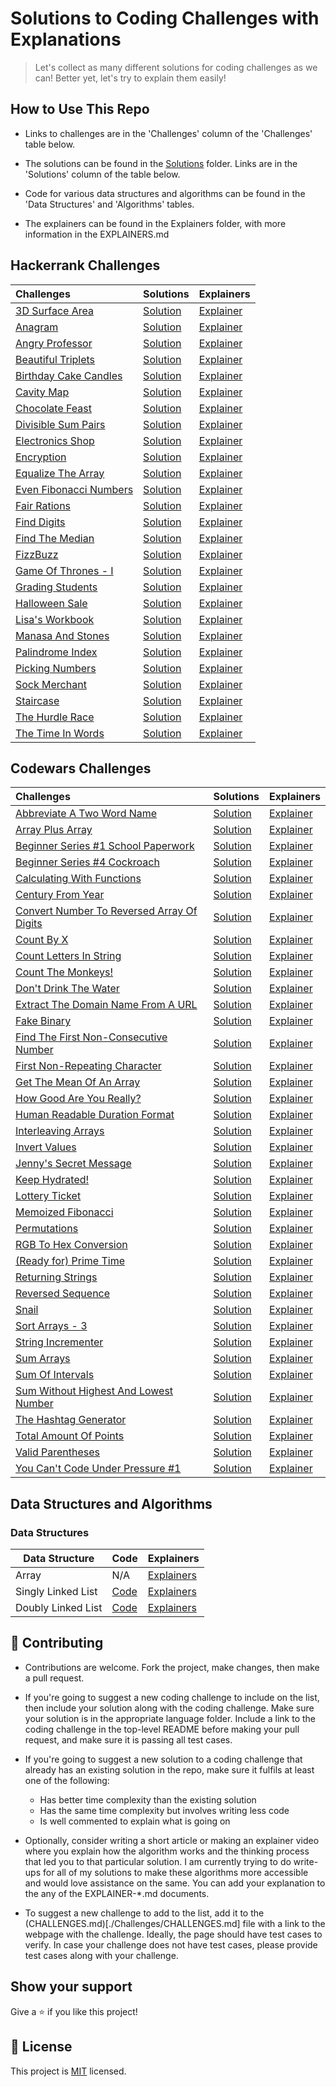 # Solutions to Coding Challenges with Explanations

> Let's collect as many different solutions for coding challenges as we can! Better yet, let's try to explain them easily!

## How to Use This Repo

- Links to challenges are in the 'Challenges' column of the 'Challenges' table below.

- The solutions can be found in the [Solutions](./Solutions) folder. Links are in the 'Solutions' column of the table below.

- Code for various data structures and algorithms can be found in the 'Data Structures' and 'Algorithms' tables.

- The explainers can be found in the Explainers folder, with more information in the EXPLAINERS.md

## Hackerrank Challenges

|Challenges|Solutions|Explainers|
|:-|:-|:-|
|[3D Surface Area](https://www.hackerrank.com/challenges/3d-surface-area)|[Solution](./Solutions/Hackerrank/3DSurfaceArea)|[Explainer](./Explainers/Hackerrank)|
|[Anagram](https://www.hackerrank.com/challenges/anagram)|[Solution](./Solutions/Hackerrank/Anagram)|[Explainer](./Explainers/Hackerrank)|
|[Angry Professor](https://www.hackerrank.com/challenges/angry-professor)|[Solution](./Solutions/Hackerrank/AngryProfessor)|[Explainer](./Explainers/Hackerrank)|
|[Beautiful Triplets](https://www.hackerrank.com/challenges/beautiful-triplets)|[Solution](./Solutions/Hackerrank/BeautifulTriplets)|[Explainer](./Explainers/Hackerrank)|
|[Birthday Cake Candles](https://www.hackerrank.com/challenges/birthday-cake-candles)|[Solution](./Solutions/Hackerrank/BirthdayCakeCandles)|[Explainer](./Explainers/Hackerrank)|
|[Cavity Map](https://www.hackerrank.com/challenges/cavity-map)|[Solution](./Solutions/Hackerrank/CavityMap)|[Explainer](./Explainers/Hackerrank)|
|[Chocolate Feast](https://www.hackerrank.com/challenges/chocolate-feast)|[Solution](./Solutions/Hackerrank/ChocolateFeast)|[Explainer](./Explainers/Hackerrank)|
|[Divisible Sum Pairs](https://www.hackerrank.com/challenges/divisible-sum-pairs)|[Solution](./Solutions/Hackerrank/DivisibleSumPairs)|[Explainer](./Explainers/Hackerrank)|
|[Electronics Shop](https://www.hackerrank.com/challenges/electronics-shop)|[Solution](./Solutions/Hackerrank/ElectronicsShop)|[Explainer](./Explainers/Hackerrank)|
|[Encryption](https://www.hackerrank.com/challenges/encryption)|[Solution](./Solutions/Hackerrank/Encryption)|[Explainer](./Explainers/Hackerrank)|
|[Equalize The Array](https://www.hackerrank.com/challenges/equality-in-a-array)|[Solution](./Solutions/Hackerrank/EqualizeTheArray)|[Explainer](./Explainers/Hackerrank)|
|[Even Fibonacci Numbers](https://www.hackerrank.com/contests/projecteuler/challenges/euler002)|[Solution](./Solutions/Hackerrank/EvenFibonacciNumbers)|[Explainer](./Explainers/Hackerrank)|
|[Fair Rations](https://www.hackerrank.com/challenges/fair-rations)|[Solution](./Solutions/Hackerrank/FairRations)|[Explainer](./Explainers/Hackerrank)|
|[Find Digits](https://www.hackerrank.com/challenges/find-digits)|[Solution](./Solutions/Hackerrank/FindDigits)|[Explainer](./Explainers/Hackerrank)|
|[Find The Median](https://www.hackerrank.com/challenges/find-the-median)|[Solution](./Solutions/Hackerrank/FindTheMedian)|[Explainer](./Explainers/Hackerrank)|
|[FizzBuzz](https://www.hackerrank.com/challenges/fizzbuzz)|[Solution](./Solutions/Hackerrank/FizzBuzz)|[Explainer](./Explainers/Hackerrank/FizzBuzz)|
|[Game Of Thrones - I](https://www.hackerrank.com/challenges/game-of-thrones)|[Solution](./Solutions/Hackerrank/GameOfThronesI)|[Explainer](./Explainers/Hackerrank)|
|[Grading Students](https://www.hackerrank.com/challenges/grading)|[Solution](./Solutions/Hackerrank/GradingStudents)|[Explainer](./Explainers/Hackerrank)|
|[Halloween Sale](https://www.hackerrank.com/challenges/halloween-sale)|[Solution](./Solutions/Hackerrank/HalloweenSale)|[Explainer](./Explainers/Hackerrank/HalloweenSale)|
|[Lisa's Workbook](https://www.hackerrank.com/challenges/lisa-workbook)|[Solution](./Solutions/Hackerrank/LisasWorkbook)|[Explainer](./Explainers/Hackerrank)|
|[Manasa And Stones](https://www.hackerrank.com/challenges/manasa-and-stones)|[Solution](./Solutions/Hackerrank/ManasaAndStones)|[Explainer](./Explainers/Hackerrank)|
|[Palindrome Index](https://www.hackerrank.com/challenges/palindrome-index)|[Solution](./Solutions/Hackerrank/PalindromeIndex)|[Explainer](./Explainers/Hackerrank)|
|[Picking Numbers](https://www.hackerrank.com/challenges/picking-numbers)|[Solution](./Solutions/Hackerrank/PickingNumbers)|[Explainer](./Explainers/Hackerrank)|
|[Sock Merchant](https://www.hackerrank.com/challenges/sock-merchant)|[Solution](./Solutions/Hackerrank/SockMerchant)|[Explainer](./Explainers/Hackerrank)|
|[Staircase](https://www.hackerrank.com/challenges/staircase)|[Solution](./Solutions/Hackerrank/Staircase)|[Explainer](./Explainers/Hackerrank)|
|[The Hurdle Race](https://www.hackerrank.com/challenges/the-hurdle-race)|[Solution](./Solutions/Hackerrank/TheHurdleRace)|[Explainer](./Explainers/Hackerrank)|
|[The Time In Words](https://www.hackerrank.com/challenges/the-time-in-words)|[Solution](./Solutions/Hackerrank/TheTimeInWords)|[Explainer](./Explainers/Hackerrank)|

## Codewars Challenges

|Challenges|Solutions|Explainers|
|:-|:-|:-|
|[Abbreviate A Two Word Name](https://www.codewars.com/kata/57eadb7ecd143f4c9c0000a3)|[Solution](./Solutions/Codewars/AbbreviateATwoWordName)|[Explainer](./Explainers/Codewars)|
|[Array Plus Array](https://www.codewars.com/kata/5a2be17aee1aaefe2a000151)|[Solution](./Solutions/Codewars/ArrayPlusArray)|[Explainer](./Explainers/Codewars)|
|[Beginner Series #1 School Paperwork](https://www.codewars.com/kata/55f9b48403f6b87a7c0000bd)|[Solution](./Solutions/Codewars/BeginnerSeries1SchoolPaperwork)|[Explainer](./Explainers/Codewars)|
|[Beginner Series #4 Cockroach](https://www.codewars.com/kata/55fab1ffda3e2e44f00000c6)|[Solution](./Solutions/Codewars/BeginnerSeries4Cockroach)|[Explainer](./Explainers/Codewars)|
|[Calculating With Functions](https://www.codewars.com/kata/525f3eda17c7cd9f9e000b39)|[Solution](./Solutions/Codewars/CalculatingWithFunctions)|[Explainer](./Explainers/Codewars)|
|[Century From Year](https://www.codewars.com/kata/5a3fe3dde1ce0e8ed6000097)|[Solution](./Solutions/Codewars/CenturyFromYear)|[Explainer](./Explainers/Codewars)|
|[Convert Number To Reversed Array Of Digits](https://www.codewars.com/kata/5583090cbe83f4fd8c000051)|[Solution](./Solutions/Codewars/ConvertNumberToReversedArrayOfDigits)|[Explainer](./Explainers/Codewars)|
|[Count By X](https://www.codewars.com/kata/5513795bd3fafb56c200049e)|[Solution](./Solutions/Codewars/CountByX)|[Explainer](./Explainers/Codewars)|
|[Count Letters In String](https://www.codewars.com/kata/5808ff71c7cfa1c6aa00006d)|[Solution](./Solutions/Codewars/CountLettersInString)|[Explainer](./Explainers/Codewars)|
|[Count The Monkeys!](https://www.codewars.com/kata/56f69d9f9400f508fb000ba7)|[Solution](./Solutions/Codewars/CountTheMonkeys)|[Explainer](./Explainers/Codewars)|
|[Don't Drink The Water](https://www.codewars.com/kata/562e6df5cf2d3908ad00019e)|[Solution](./Solutions/Codewars/DontDrinkTheWater)|[Explainer](./Explainers/Codewars)|
|[Extract The Domain Name From A URL](https://www.codewars.com/kata/514a024011ea4fb54200004b)|[Solution](./Solutions/Codewars/ExtractTheDomainNameFromAURL)|[Explainer](./Explainers/Codewars)|
|[Fake Binary](https://www.codewars.com/kata/57eae65a4321032ce000002d)|[Solution](./Solutions/Codewars/FakeBinary)|[Explainer](./Explainers/Codewars)|
|[Find The First Non-Consecutive Number](https://www.codewars.com/kata/58f8a3a27a5c28d92e000144)|[Solution](./Solutions/Codewars/FindTheFirstNonConsecutiveNumber)|[Explainer](./Explainers/Codewars)|
|[First Non-Repeating Character](https://www.codewars.com/kata/52bc74d4ac05d0945d00054e)|[Solution](./Solutions/Codewars/FirstNonRepeatingCharacter)|[Explainer](./Explainers/Codewars)|
|[Get The Mean Of An Array](https://www.codewars.com/kata/563e320cee5dddcf77000158)|[Solution](./Solutions/Codewars/GetTheMeanOfAnArray)|[Explainer](./Explainers/Codewars)|
|[How Good Are You Really?](https://www.codewars.com/kata/5601409514fc93442500010b)|[Solution](./Solutions/Codewars/HowGoodAreYouReally)|[Explainer](./Explainers/Codewars)|
|[Human Readable Duration Format](https://www.codewars.com/kata/52742f58faf5485cae000b9a)|[Solution](./Solutions/Codewars/HumanReadableDurationFormat)|[Explainer](./Explainers/Codewars)|
|[Interleaving Arrays](https://www.codewars.com/kata/523d2e964680d1f749000135)|[Solution](./Solutions/Codewars/InterleavingArrays)|[Explainer](./Explainers/Codewars)|
|[Invert Values](https://www.codewars.com/kata/5899dc03bc95b1bf1b0000ad)|[Solution](./Solutions/Codewars/InvertValues)|[Explainer](./Explainers/Codewars)|
|[Jenny's Secret Message](https://www.codewars.com/kata/55225023e1be1ec8bc000390)|[Solution](./Solutions/Codewars/JennysSecretMessage)|[Explainer](./Explainers/Codewars)|
|[Keep Hydrated!](https://www.codewars.com/kata/582cb0224e56e068d800003c)|[Solution](./Solutions/Codewars/KeepHydrated)|[Explainer](./Explainers/Codewars)|
|[Lottery Ticket](https://www.codewars.com/kata/57f625992f4d53c24200070e)|[Solution](./Solutions/Codewars/LotteryTicket)|[Explainer](./Explainers/Codewars)|
|[Memoized Fibonacci](https://www.codewars.com/kata/529adbf7533b761c560004e5)|[Solution](./Solutions/Codewars/MemoizedFibonacci)|[Explainer](./Explainers/Codewars)|
|[Permutations](https://www.codewars.com/kata/5254ca2719453dcc0b00027d)|[Solution](./Solutions/Codewars/Permutations)|[Explainer](./Explainers/Codewars)|
|[RGB To Hex Conversion](https://www.codewars.com/kata/513e08acc600c94f01000001)|[Solution](./Solutions/Codewars/RGBToHexConversion)|[Explainer](./Explainers/Codewars)|
|[(Ready for) Prime Time](https://www.codewars.com/kata/521ef596c106a935c0000519)|[Solution](./Solutions/Codewars/ReadyforPrimeTime)|[Explainer](./Explainers/Codewars)|
|[Returning Strings](https://www.codewars.com/kata/55a70521798b14d4750000a4)|[Solution](./Solutions/Codewars/ReturningStrings)|[Explainer](./Explainers/Codewars)|
|[Reversed Sequence](https://www.codewars.com/kata/5a00e05cc374cb34d100000d)|[Solution](./Solutions/Codewars/ReversedSequence)|[Explainer](./Explainers/Codewars)|
|[Snail](https://www.codewars.com/kata/521c2db8ddc89b9b7a0000c1)|[Solution](./Solutions/Codewars/Snail)|[Explainer](./Explainers/Codewars)|
|[Sort Arrays - 3](https://www.codewars.com/kata/51f42b1de8f176db5a0002ae)|[Solution](./Solutions/Codewars/SortArrays3)|[Explainer](./Explainers/Codewars)|
|[String Incrementer](https://www.codewars.com/kata/54a91a4883a7de5d7800009c)|[Solution](./Solutions/Codewars/StringIncrementer)|[Explainer](./Explainers/Codewars)|
|[Sum Arrays](https://www.codewars.com/kata/53dc54212259ed3d4f00071c)|[Solution](./Solutions/Codewars/SumArrays)|[Explainer](./Explainers/Codewars)|
|[Sum Of Intervals](https://www.codewars.com/kata/52b7ed099cdc285c300001cd)|[Solution](./Solutions/Codewars/SumOfIntervals)|[Explainer](./Explainers/Codewars)|
|[Sum Without Highest And Lowest Number](https://www.codewars.com/kata/576b93db1129fcf2200001e6)|[Solution](./Solutions/Codewars/SumWithoutHighestAndLowestNumber)|[Explainer](./Explainers/Codewars)|
|[The Hashtag Generator](https://www.codewars.com/kata/52449b062fb80683ec000024)|[Solution](./Solutions/Codewars/TheHashtagGenerator)|[Explainer](./Explainers/Codewars)|
|[Total Amount Of Points](https://www.codewars.com/kata/5bb904724c47249b10000131)|[Solution](./Solutions/Codewars/TotalAmountOfPoints)|[Explainer](./Explainers/Codewars)|
|[Valid Parentheses](https://www.codewars.com/kata/52774a314c2333f0a7000688)|[Solution](./Solutions/Codewars/ValidParentheses)|[Explainer](./Explainers/Codewars)|
|[You Can't Code Under Pressure #1](https://www.codewars.com/kata/53ee5429ba190077850011d4)|[Solution](./Solutions/Codewars/YouCantCodeUnderPressure1)|[Explainer](./Explainers/Codewars)|

## Data Structures and Algorithms

### Data Structures

| **Data Structure** | **Code**                                                              | **Explainers**                                             |
| ------------------ | --------------------------------------------------------------------- | ---------------------------------------------------------- |
| Array              | N/A                                                                   | [Explainers](./Explainers/DataStructures/Array)            |
| Singly Linked List | [Code](./DataStructuresAndAlgorithms/DataStructures/SinglyLinkedList) | [Explainers](./Explainers/DataStructures/SinglyLinkedList) |
| Doubly Linked List | [Code](./DataStructuresAndAlgorithms/DataStructures/DoublyLinkedList) | [Explainers](./Explainers/DataStructures/DoublyLinkedList) |

## 🤝 Contributing

- Contributions are welcome. Fork the project, make changes, then make a pull request.

- If you're going to suggest a new coding challenge to include on the list, then include your solution along with the coding challenge. Make sure your solution is in the appropriate language folder. Include a link to the coding challenge in the top-level README before making your pull request, and make sure it is passing all test cases.

- If you're going to suggest a new solution to a coding challenge that already has an existing solution in the repo, make sure it fulfils at least one of the following:

  - Has better time complexity than the existing solution
  - Has the same time complexity but involves writing less code
  - Is well commented to explain what is going on

- Optionally, consider writing a short article or making an explainer video where you explain how the algorithm works and the thinking process that led you to that particular solution. I am currently trying to do write-ups for all of my solutions to make these algorithms more accessible and would love assistance on the same. You can add your explanation to the any of the EXPLAINER-\*.md documents.

- To suggest a new challenge to add to the list, add it to the (CHALLENGES.md)[./Challenges/CHALLENGES.md] file with a link to the webpage with the challenge. Ideally, the page should have test cases to verify. In case your challenge does not have test cases, please provide test cases along with your challenge.

## Show your support

Give a ⭐️ if you like this project!

## 📝 License

This project is [MIT](lic.url) licensed.
